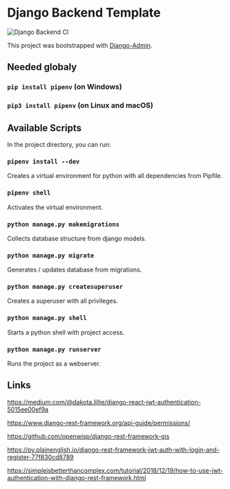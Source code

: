 # Django Backend Template

![Django Backend CI](https://github.com/TobiasRosskopf/django_backend_template/workflows/Django%20Backend%20CI/badge.svg)

This project was bootstrapped with [Django-Admin](https://docs.djangoproject.com/en/3.1/ref/django-admin/#startproject).

## Needed globaly

### `pip install pipenv` (on Windows)
### `pip3 install pipenv` (on Linux and macOS)

## Available Scripts

In the project directory, you can run:

### `pipenv install --dev`

Creates a virtual environment for python with all dependencies from Pipfile.

### `pipenv shell`

Activates the virtual environment.

### `python manage.py makemigrations`
Collects database structure from django models.

### `python manage.py migrate`
Generates / updates database from migrations.

### `python manage.py createsuperuser`
Creates a superuser with all privileges.

### `python manage.py shell`
Starts a python shell with project access.

### `python manage.py runserver`
Runs the project as a webserver.

## Links

https://medium.com/@dakota.lillie/django-react-jwt-authentication-5015ee00ef9a

https://www.django-rest-framework.org/api-guide/permissions/

https://github.com/openwisp/django-rest-framework-gis

https://py.plainenglish.io/django-rest-framework-jwt-auth-with-login-and-register-77f830cd8789

https://simpleisbetterthancomplex.com/tutorial/2018/12/19/how-to-use-jwt-authentication-with-django-rest-framework.html
